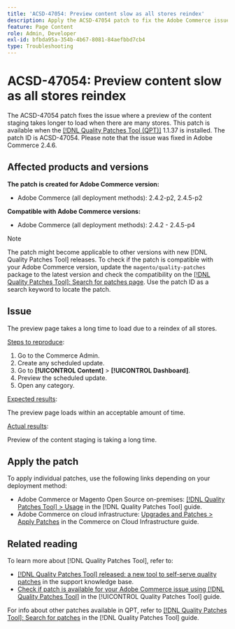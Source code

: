 ```yaml
---
title: 'ACSD-47054: Preview content slow as all stores reindex'
description: Apply the ACSD-47054 patch to fix the Adobe Commerce issue where the preview page is slow to load due to the reindex of all stores.
feature: Page Content
role: Admin, Developer
exl-id: bfbda95a-354b-4b67-8081-84aefbbd7cb4
type: Troubleshooting
---
```

# ACSD-47054: Preview content slow as all stores reindex

The ACSD-47054 patch fixes the issue where a preview of the content staging takes longer to load when there are many stores. This patch is available when the [[!DNL Quality Patches Tool (QPT)]](https://experienceleague.adobe.com/en/docs/commerce-operations/tools/quality-patches-tool/quality-patches-tool-to-self-serve-quality-patches) 1.1.37 is installed. The patch ID is ACSD-47054. Please note that the issue was fixed in Adobe Commerce 2.4.6.

## Affected products and versions

**The patch is created for Adobe Commerce version:**

* Adobe Commerce (all deployment methods): 2.4.2-p2, 2.4.5-p2

**Compatible with Adobe Commerce versions:**

* Adobe Commerce (all deployment methods): 2.4.2 - 2.4.5-p4

>[!NOTE]
>
>The patch might become applicable to other versions with new [!DNL Quality Patches Tool] releases. To check if the patch is compatible with your Adobe Commerce version, update the `magento/quality-patches` package to the latest version and check the compatibility on the [[!DNL Quality Patches Tool]: Search for patches page](https://experienceleague.adobe.com/tools/commerce-quality-patches/index.html). Use the patch ID as a search keyword to locate the patch.

## Issue

The preview page takes a long time to load due to a reindex of all stores.

<u>Steps to reproduce</u>:

1. Go to the Commerce Admin.
1. Create any scheduled update.
1. Go to **[!UICONTROL Content]** > **[!UICONTROL Dashboard]**.
1. Preview the scheduled update.
1. Open any category.

<u>Expected results</u>:

The preview page loads within an acceptable amount of time.

<u>Actual results</u>:

Preview of the content staging is taking a long time.

## Apply the patch

To apply individual patches, use the following links depending on your deployment method:

* Adobe Commerce or Magento Open Source on-premises: [[!DNL Quality Patches Tool] > Usage](/help/tools/quality-patches-tool/usage.md) in the [!DNL Quality Patches Tool] guide.
* Adobe Commerce on cloud infrastructure: [Upgrades and Patches > Apply Patches](https://experienceleague.adobe.com/docs/commerce-cloud-service/user-guide/develop/upgrade/apply-patches.html) in the Commerce on Cloud Infrastructure guide.

## Related reading

To learn more about [!DNL Quality Patches Tool], refer to:

* [[!DNL Quality Patches Tool] released: a new tool to self-serve quality patches](https://experienceleague.adobe.com/en/docs/commerce-operations/tools/quality-patches-tool/quality-patches-tool-to-self-serve-quality-patches) in the support knowledge base.
* [Check if patch is available for your Adobe Commerce issue using [!DNL Quality Patches Tool]](/help/tools/quality-patches-tool/patches-available-in-qpt/check-patch-for-magento-issue-with-magento-quality-patches.md) in the [!UICONTROL Quality Patches Tool] guide.


For info about other patches available in QPT, refer to [[!DNL Quality Patches Tool]: Search for patches](https://experienceleague.adobe.com/tools/commerce-quality-patches/index.html) in the [!DNL Quality Patches Tool] guide.
